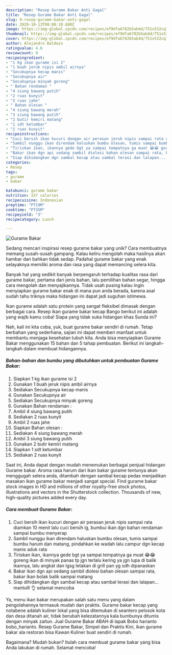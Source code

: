 ```yaml
---
description: "Resep Gurame Bakar Anti Gagal"
title: "Resep Gurame Bakar Anti Gagal"
slug: 9-resep-gurame-bakar-anti-gagal
date: 2020-10-13T08:08:10.680Z
image: https://img-global.cpcdn.com/recipes/ef9dfa6782b5ab4d/751x532cq70/gurame-bakar-foto-resep-utama.jpg
thumbnail: https://img-global.cpcdn.com/recipes/ef9dfa6782b5ab4d/751x532cq70/gurame-bakar-foto-resep-utama.jpg
cover: https://img-global.cpcdn.com/recipes/ef9dfa6782b5ab4d/751x532cq70/gurame-bakar-foto-resep-utama.jpg
author: Alejandro Baldwin
ratingvalue: 4.6
reviewcount: 9
recipeingredient:
- "1 kg ikan gurame isi 2"
- "1 buah jeruk nipis ambil airnya"
- "Secukupnya kecap manis"
- "Secukupnya air"
- "Secukupnya minyak goreng"
- " Bahan rendaman "
- "4 siung bawang putih"
- "2 ruas kunyit"
- "2 ruas jahe"
- " Bahan olesan "
- "4 siung bawang merah"
- "3 siung bawang putih"
- "2 butir kemiri matang"
- "1 sdt ketumbar"
- "2 ruas kunyit"
recipeinstructions:
- "Cuci bersih ikan kucuri dengan air perasan jeruk nipis sampai rata diamkan 10 menit lalu cuci bersih lg, bumbui ikan dgn bahan rendaman sampai bumbu menyerap"
- "Sambil nunggu ikan direndam haluskan bumbu olesan, tumis sampai bumbu harum dan matang, pindahkan ke wadah lalu campur dgn kecap manis aduk rata"
- "Tiriskan ikan, ikannya gede bgt ya sampai tempatnya ga muat 😂😂 goreng ikan di minyak panas tp jgn terlalu kering ya jgn lupa di balik ikannya, lalu angkat dan lgsg letakan di grill pan yg sdh dipanaskan"
- "Bakar ikan dgn api sedang sambil diolesi bahan olesan sampai rata, bakar ikan bolak balik sampai matang"
- "Siap dihidangkan dgn sambal kecap atau sambal terasi dan lalapan... mantulll 👌 selamat mencoba"
categories:
- Resep
tags:
- gurame
- bakar

katakunci: gurame bakar 
nutrition: 157 calories
recipecuisine: Indonesian
preptime: "PT19M"
cooktime: "PT35M"
recipeyield: "3"
recipecategory: Lunch

---
```



![Gurame Bakar](https://img-global.cpcdn.com/recipes/ef9dfa6782b5ab4d/751x532cq70/gurame-bakar-foto-resep-utama.jpg)

Sedang mencari inspirasi resep gurame bakar yang unik? Cara membuatnya memang susah-susah gampang. Kalau keliru mengolah maka hasilnya akan hambar dan bahkan tidak sedap. Padahal gurame bakar yang enak selayaknya memiliki aroma dan rasa yang dapat memancing selera kita.

Banyak hal yang sedikit banyak berpengaruh terhadap kualitas rasa dari gurame bakar, pertama dari jenis bahan, lalu pemilihan bahan segar, hingga cara mengolah dan menyajikannya. Tidak usah pusing kalau ingin menyiapkan gurame bakar enak di mana pun anda berada, karena asal sudah tahu triknya maka hidangan ini dapat jadi suguhan istimewa.

Ikan gurame adalah satu protein yang sangat fleksibel dimasak dengan berbagai cara. Resep ikan gurame bakar kecap Bango berikut ini adalah yang wajib kamu coba! Siapa yang tidak suka hidangan khas Sunda ini?


Nah, kali ini kita coba, yuk, buat gurame bakar sendiri di rumah. Tetap berbahan yang sederhana, sajian ini dapat memberi manfaat untuk membantu menjaga kesehatan tubuh kita. Anda bisa menyiapkan Gurame Bakar menggunakan 15 bahan dan 5 tahap pembuatan. Berikut ini langkah-langkah dalam membuat hidangannya.

<!--inarticleads1-->

##### Bahan-bahan dan bumbu yang dibutuhkan untuk pembuatan Gurame Bakar:

1. Siapkan 1 kg ikan gurame isi 2
1. Gunakan 1 buah jeruk nipis ambil airnya
1. Sediakan Secukupnya kecap manis
1. Gunakan Secukupnya air
1. Sediakan Secukupnya minyak goreng
1. Gunakan  Bahan rendaman :
1. Ambil 4 siung bawang putih
1. Sediakan 2 ruas kunyit
1. Ambil 2 ruas jahe
1. Siapkan  Bahan olesan :
1. Sediakan 4 siung bawang merah
1. Ambil 3 siung bawang putih
1. Gunakan 2 butir kemiri matang
1. Siapkan 1 sdt ketumbar
1. Sediakan 2 ruas kunyit


Saat ini, Anda dapat dengan mudah menemukan berbagai penjual hidangan Gurame bakar. Aroma rasa harum dari ikan bakar gurame tentunya akan menggugah selera anda, ditambah dengan sambal kecap pedas menjadikan masakan ikan gurame bakar menjadi sangat special. Find gurame bakar stock images in HD and millions of other royalty-free stock photos, illustrations and vectors in the Shutterstock collection. Thousands of new, high-quality pictures added every day. 

<!--inarticleads2-->

##### Cara membuat Gurame Bakar:

1. Cuci bersih ikan kucuri dengan air perasan jeruk nipis sampai rata diamkan 10 menit lalu cuci bersih lg, bumbui ikan dgn bahan rendaman sampai bumbu menyerap
1. Sambil nunggu ikan direndam haluskan bumbu olesan, tumis sampai bumbu harum dan matang, pindahkan ke wadah lalu campur dgn kecap manis aduk rata
1. Tiriskan ikan, ikannya gede bgt ya sampai tempatnya ga muat 😂😂 goreng ikan di minyak panas tp jgn terlalu kering ya jgn lupa di balik ikannya, lalu angkat dan lgsg letakan di grill pan yg sdh dipanaskan
1. Bakar ikan dgn api sedang sambil diolesi bahan olesan sampai rata, bakar ikan bolak balik sampai matang
1. Siap dihidangkan dgn sambal kecap atau sambal terasi dan lalapan... mantulll 👌 selamat mencoba


Ya, menu ikan bakar merupakan salah satu menu yang dalam pengolahannya termasuk mudah dan praktis. Gurame bakar kecap yang notabene adalah kuliner lokal yang bisa ditemukan di seantero pelosok kota dan desa ditanah air, tidak berubah kelezatannya kala bumbunya ditumis dengan minyak zaitun. Jual Gurame Bakar ABAH di lapak Bobo harianto bobo_harianto. Resep Gurame Bakar, Simpel dan Praktis Kini, ikan gurame bakar ala restoran bisa Kawan Kuliner buat sendiri di rumah. 

Bagaimana? Mudah bukan? Itulah cara membuat gurame bakar yang bisa Anda lakukan di rumah. Selamat mencoba!
